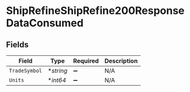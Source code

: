 # ShipRefineShipRefine200ResponseDataConsumed


## Fields

| Field              | Type               | Required           | Description        |
| ------------------ | ------------------ | ------------------ | ------------------ |
| `TradeSymbol`      | **string*          | :heavy_minus_sign: | N/A                |
| `Units`            | **int64*           | :heavy_minus_sign: | N/A                |